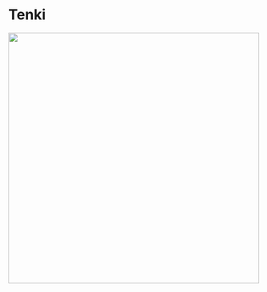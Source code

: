 # Tenki

<img  src="https://user-images.githubusercontent.com/97854457/184511811-6fb7965e-9962-4521-ad76-74683a123eb3.jpeg" height="500" />

